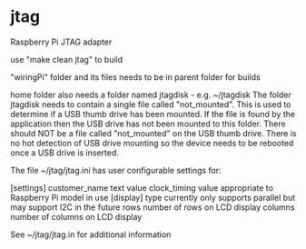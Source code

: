 # jtag
Raspberry Pi JTAG adapter

use "make clean jtag" to build

"wiringPi" folder and its files needs to be in parent folder for builds

home folder also needs a folder named jtagdisk - e.g. ~/jtagdisk
The folder jtagdisk needs to contain a single file called 
"not_mounted".
This is used to determine if a USB thumb drive has been 
mounted. If the file is found by the application then the USB
drive has not been mounted to this folder.
There should NOT be a file called "not_mounted" on the USB 
thumb drive.
There is no hot detection of USB drive mounting so the device needs
to be rebooted once a USB drive is inserted.

The file ~/jtag/jtag.ini has user configurable settings for:

[settings]
   customer_name       text value
   clock_timing        value appropriate to Raspberry Pi model in use
[display]
   type                currently only supports parallel but may support I2C in the future
   rows                number of rows on LCD display
   columns             number of columns on LCD display

See ~/jtag/jtag.in for additional information

